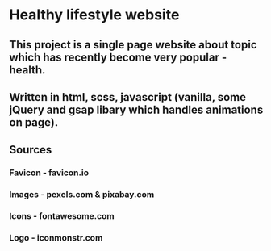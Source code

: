 # Healthy lifestyle website

## This project is a single page website about topic which has recently become very popular - health.
## Written in html, scss, javascript (vanilla, some jQuery and gsap libary which handles animations on page).

## Sources
### Favicon - favicon.io
### Images - pexels.com & pixabay.com
### Icons - fontawesome.com
### Logo - iconmonstr.com
